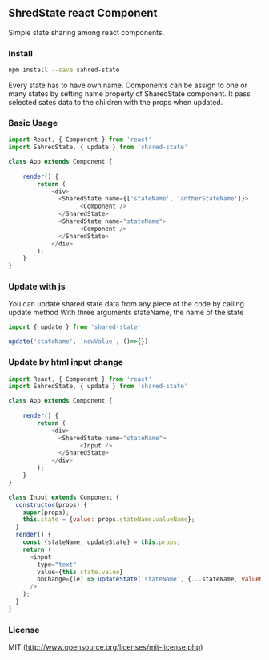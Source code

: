 ## ShredState react Component

Simple state sharing among react components.

### Install

```bash
npm install --save sahred-state
```

Every state has to have own name. 
Components can be assign to one or many states by setting name property of SharedState component.
It pass selected sates data to the children with the props when updated.


### Basic Usage

```javascript
import React, { Component } from 'react'
import SahredState, { update } from 'shared-state'

class App extends Component {
  
    render() {
        return (
            <div>
              <SharedState name={['stateName', 'antherStateName']}>
                    <Component />
              </SharedState>
              <SharedState name="stateName">
                    <Component />
              </SharedState>
            </div>
        );
    }
}

```

### Update with js

You can update shared state data from any piece of the code by calling update method
With three arguments stateName, the name of the state

```javascript
import { update } from 'shared-state'

update('stateName', 'newValue', ()=>{})

```


### Update by html input change


```javascript
import React, { Component } from 'react'
import SahredState, { update } from 'shared-state'

class App extends Component {
  
    render() {
        return (
            <div>
              <SharedState name="stateName">
                    <Input />
              </SharedState>
            </div>
        );
    }
}

class Input extends Component {
  constructor(props) {
    super(props);
    this.state = {value: props.stateName.valueName};
  }
  render() {
    const {stateName, updateState} = this.props;
    return (
      <input
        type="text"
        value={this.state.value}
        onChange={(e) => updateState('stateName', {...stateName, valueName: e.target.value})}
      />
    );
  }
}
```

### License

MIT (http://www.opensource.org/licenses/mit-license.php)
